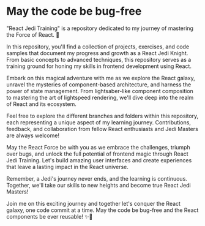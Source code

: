 # May the code be bug-free

"React Jedi Training" is a repository dedicated to my journey of mastering the Force of React. 🚀

In this repository, you'll find a collection of projects, exercises, and code samples that document my progress and growth as a React Jedi Knight. From basic concepts to advanced techniques, this repository serves as a training ground for honing my skills in frontend development using React.

Embark on this magical adventure with me as we explore the React galaxy, unravel the mysteries of component-based architecture, and harness the power of state management. From lightsaber-like component composition to mastering the art of lightspeed rendering, we'll dive deep into the realm of React and its ecosystem.

Feel free to explore the different branches and folders within this repository, each representing a unique aspect of my learning journey. Contributions, feedback, and collaboration from fellow React enthusiasts and Jedi Masters are always welcome!

May the React Force be with you as we embrace the challenges, triumph over bugs, and unlock the full potential of frontend magic through React Jedi Training. Let's build amazing user interfaces and create experiences that leave a lasting impact in the React universe.

Remember, a Jedi's journey never ends, and the learning is continuous. Together, we'll take our skills to new heights and become true React Jedi Masters!

Join me on this exciting journey and together let's conquer the React galaxy, one code commit at a time. May the code be bug-free and the React components be ever reusable! ✨🌟






